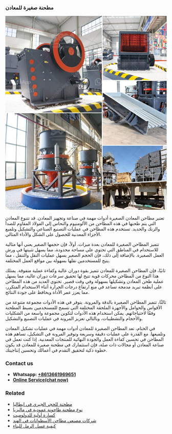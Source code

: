 <h3>مطحنة صغيرة للمعادن</h3><img src='1701854103.jpg' alt=''><p>تعتبر مطاحن المعادن الصغيرة أدوات مهمة في صناعة وتجهيز المعادن. قد تتنوع المعادن التي يتم طحنها في هذه المطاحن من الألومنيوم والنحاس إلى الفولاذ المقاوم للصدأ والزنك والحديد. تستخدم هذه المطاحن في عمليات التصنيع الصناعي والتشكيل وتلميع الأجزاء المعدنية للحصول على الشكل والأداء المثالي.</p><p>تتميز المطاحن الصغيرة للمعادن بعدة ميزات. أولاً، فإن حجمها الصغير يعني أنها مثالية للاستخدام في المناطق التي تحتوي على مساحة محدودة، مما يسهل تثبيتها في ورش العمل الصغيرة. بالإضافة إلى ذلك، فإن الحجم الصغير يسهل عمليات النقل والتنقل ، مما يتيح للمستخدمين نقلها بسهولة بين مواقع العمل المختلفة.</p><p>ثانيًا، فإن المطاحن الصغيرة للمعادن تتميز بقوة دوران عالية وكفاءة عملية متفوقة. يمتلك هذا النوع من المطاحن محركات قوية تتيح لها تحقيق سرعات دوران عالية، مما يسهل عملية طحن المعادن وتشكيلها بسهولة وفي وقت قصير. تحتوي العديد من هذه المطاحن على أنظمة تبريد مدمجة تساعد في منع ارتفاع درجات الحرارة أثناء الاستخدام المتكرر، مما يعزز عمر الأداة ويحافظ على جودة النتائج.</p><p>ثالثًا، تتميز المطاحن الصغيرة بالدقة والمرونة. يتوفر في هذه الأدوات مجموعة متنوعة من الأقواس والحوامل والأجهزة الملحقة المختلفة التي تسمح للمستخدمين بضبط المطحنة وفقًا لاحتياجاتهم. يمكن استخدام هذه الأدوات لتكوين مجموعة واسعة من الشكليات والأحجام والتشطيبات، وبالتالي تعزيز المرونة في عمليات التصنيع والتشكيل.</p><p>في الختام، تعد المطاحن الصغيرة للمعادن أدوات مهمة في عمليات تشكيل المعادن وتلميعها. مع القدرة على عمليات دقيقة وسريعة وتوفير المرونة في التشكيل، تساهم هذه المطاحن في تحسين كفاءة العمل والجودة النهائية للمنتجات المعدنية. إذا كنت تعمل في صناعة المعادن أو مجالات ذات صلة، فإن استثمارك في مطحنة صغيرة للمعادن قد يكون خطوة ذكية لتحقيق التقدم في أعمالك وتحسين إنتاجيتك.</p><h3>Contact us</h3><ul><li><strong>Whatsapp:&nbsp;<a href="https://wa.me/8613661969651">+8613661969651</a></strong></li><li><a href="https://swt.shibang-china.com/?git&amp;zhl&amp;مطحنة صغيرة للمعادن"><strong>Online Service(chat now)</strong></a></li></ul><h3>Related</h3><ul><li><a href='مطحنة للحجر الجيري في إيطاليا.md'>مطحنة للحجر الجيري في إيطاليا</a></li><li><a href='نوع مطحنة طاحونة عمودية في ماليزيا.md'>نوع مطحنة طاحونة عمودية في ماليزيا</a></li><li><a href='كسارة أولية للدولوميت.md'>كسارة أولية للدولوميت</a></li><li><a href='شركات مصنعي مطاحن الأسطوانات في الهند.md'>شركات مصنعي مطاحن الأسطوانات في الهند</a></li><li><a href='كيفية غسل الرمل للبناء.md'>كيفية غسل الرمل للبناء</a></li></ul>